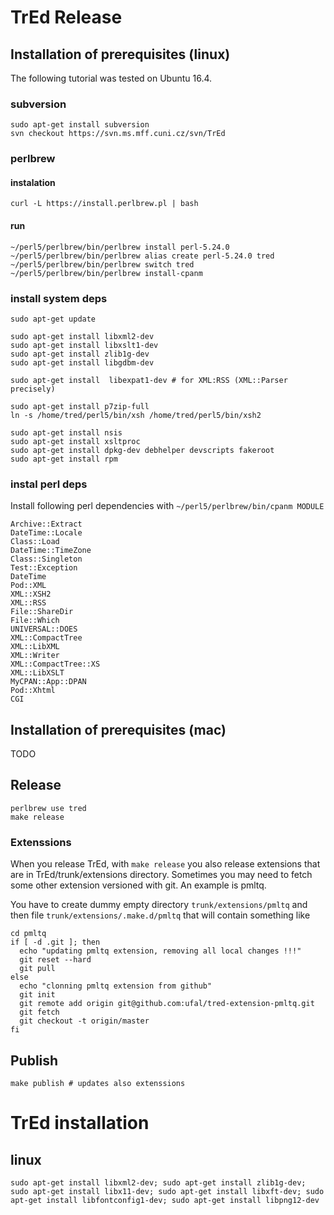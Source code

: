 # TrEd Release

## Installation of prerequisites (linux)
The following tutorial was tested on Ubuntu 16.4.
### subversion
```
sudo apt-get install subversion
svn checkout https://svn.ms.mff.cuni.cz/svn/TrEd
```
### perlbrew
#### instalation
```
curl -L https://install.perlbrew.pl | bash
```
#### run
```
~/perl5/perlbrew/bin/perlbrew install perl-5.24.0
~/perl5/perlbrew/bin/perlbrew alias create perl-5.24.0 tred
~/perl5/perlbrew/bin/perlbrew switch tred
~/perl5/perlbrew/bin/perlbrew install-cpanm
```

### install system deps

```
sudo apt-get update

sudo apt-get install libxml2-dev
sudo apt-get install libxslt1-dev
sudo apt-get install zlib1g-dev
sudo apt-get install libgdbm-dev

sudo apt-get install  libexpat1-dev # for XML:RSS (XML::Parser   precisely)

sudo apt-get install p7zip-full
ln -s /home/tred/perl5/bin/xsh /home/tred/perl5/bin/xsh2

sudo apt-get install nsis
sudo apt-get install xsltproc
sudo apt-get install dpkg-dev debhelper devscripts fakeroot
sudo apt-get install rpm
```

### instal perl deps
Install following perl dependencies with `~/perl5/perlbrew/bin/cpanm MODULE`

```
Archive::Extract
DateTime::Locale
Class::Load
DateTime::TimeZone
Class::Singleton
Test::Exception
DateTime
Pod::XML
XML::XSH2
XML::RSS
File::ShareDir
File::Which
UNIVERSAL::DOES
XML::CompactTree
XML::LibXML
XML::Writer
XML::CompactTree::XS
XML::LibXSLT
MyCPAN::App::DPAN
Pod::Xhtml
CGI
```

## Installation of prerequisites (mac)
TODO

## Release

```
perlbrew use tred
make release
```

### Extenssions
When you release TrEd, with `make release` you also release extensions that are in TrEd/trunk/extensions directory. Sometimes you may need to fetch some other extension versioned with git. An example is pmltq.

You have to create dummy empty directory `trunk/extensions/pmltq`
and then file `trunk/extensions/.make.d/pmltq`
that will contain something like
```
cd pmltq
if [ -d .git ]; then
  echo "updating pmltq extension, removing all local changes !!!"
  git reset --hard
  git pull
else
  echo "clonning pmltq extension from github"
  git init
  git remote add origin git@github.com:ufal/tred-extension-pmltq.git
  git fetch
  git checkout -t origin/master
fi
```



## Publish
```
make publish # updates also extenssions
```

# TrEd installation

## linux


```
sudo apt-get install libxml2-dev; sudo apt-get install zlib1g-dev; sudo apt-get install libx11-dev; sudo apt-get install libxft-dev; sudo apt-get install libfontconfig1-dev; sudo apt-get install libpng12-dev
```